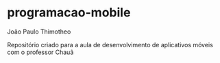 # programacao-mobile

João Paulo Thimotheo

Repositório criado para a aula de desenvolvimento de aplicativos móveis com o professor Chauã

